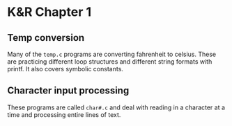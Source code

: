 # K&R Chapter 1

## Temp conversion

Many of the `temp.c` programs are converting fahrenheit to celsius. These are practicing different loop structures and different string formats with printf. It also covers symbolic constants.

## Character input processing

These programs are called `char#.c` and deal with reading in a character at a time and processing entire lines of text.
